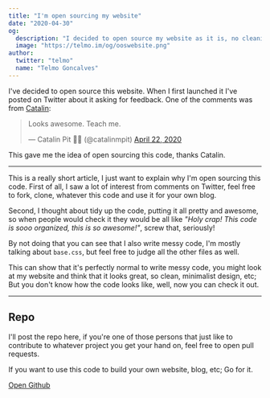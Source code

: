 ```yaml
---
title: "I'm open sourcing my website"
date: "2020-04-30"
og:
  description: "I decided to open source my website as it is, no cleaning up."
  image: "https://telmo.im/og/ooswebsite.png"
author:
  twitter: "telmo"
  name: "Telmo Goncalves"
---
```


I've decided to open source this website. When I first launched it I've posted on Twitter about it asking for feedback. One of the comments was from [Catalin](https://twitter.com/catalinmpit):

<blockquote class="twitter-tweet"><p lang="en" dir="ltr">Looks awesome. Teach me.</p>&mdash; Catalin Pit 🤷‍♂️ (@catalinmpit) <a href="https://twitter.com/catalinmpit/status/1252912096528007170?ref_src=twsrc%5Etfw">April 22, 2020</a></blockquote> <script async src="https://platform.twitter.com/widgets.js" charset="utf-8"></script>

This gave me the idea of open sourcing this code, thanks Catalin.

---

This is a really short article, I just want to explain why I'm open sourcing this code. First of all, I saw a lot of interest from comments on Twitter, feel free to fork, clone, whatever this code and use it for your own blog.

Second, I thought about tidy up the code, putting it all pretty and awesome, so when people would check it they would be all like _"Holy crap! This code is sooo organized, this is so awesome!"_, screw that, seriously!

By not doing that you can see that I also write messy code, I'm mostly talking about `base.css`, but feel free to judge all the other files as well.

This can show that it's perfectly normal to write messy code, you might look at my website and think that it looks great, so clean, minimalist design, etc; But you don't know how the code looks like, well, now you can check it out.

---

## Repo

I'll post the repo here, if you're one of those persons that just like to contribute to whatever project you get your hand on, feel free to open pull requests.

If you want to use this code to build your own website, blog, etc; Go for it.

[Open Github](https://github.com/telmogoncalves/telmo)



